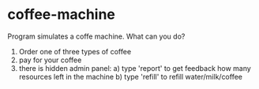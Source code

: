 ﻿# coffee-machine
Program simulates a coffe machine.
What can you do?
1) Order one of three types of coffee
2) pay for your coffee
3) there is hidden admin panel:
    a) type 'report' to get feedback how many resources left in the machine
    b) type 'refill' to refill water/milk/coffee
